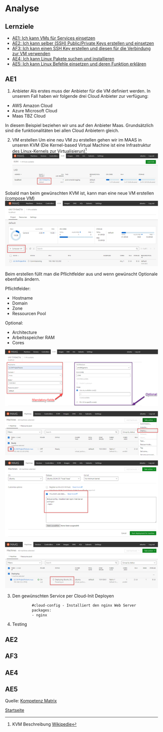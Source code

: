 # Analyse

## Lernziele
* [AE1: Ich kann VMs für Services einsetzen](#AE1)
* [AE2: Ich kann selber (SSH) Public/Private Keys erstellen und einsetzen](#AE2)
* [AF3: Ich kann einen SSH Key erstellen und diesen für die Verbindung zur VM verwenden](#AF3)
* [AE4: Ich kann Linux Pakete suchen und installieren](#AE4)
* [AE5: Ich kann Linux Befehle einsetzen und deren Funktion erklären](#AE5)

## AE1

1. Anbieter
Als erstes muss der Anbieter für die VM definiert werden. In unserem Fall haben wir folgende drei Cloud Anbieter zur verfügung:
- AWS Amazon Cloud
- Azure Microsoft Cloud
- Maas TBZ Cloud

In diesem Beispiel beziehen wir uns auf den Anbieter Maas. Grundsätzlich sind die funktionalitäten bei allen Cloud Anbietern gleich.

2. VM erstellen
Um eine neu VM zu erstellen gehen wir im MAAS in unseren KVM (Die Kernel-based Virtual Machine ist eine Infrastruktur des Linux-Kernels zur Virtualisierun)[^1]
![Bild1](../00_Allgemein/images/01_Grundlage/1.png)

Sobald man beim gewünschten KVM ist, kann man eine neue VM erstellen (compose VM)
![Bild2](../00_Allgemein/images/01_Grundlage/2.png)

Beim erstellen füllt man die Pflichtfelder aus und wenn gewünscht Optionale ebenfalls ändern.

Pflichtfelder:
- Hostname
- Domain
- Zone
- Ressourcen Pool

Optional:
- Architecture
- Arbeitsspeicher RAM
- Cores

![Bild3](../00_Allgemein/images/01_Grundlage/3.png)


![Bild4](../00_Allgemein/images/01_Grundlage/4.png)


![Bild5](../00_Allgemein/images/01_Grundlage/5.png)


![Bild6](../00_Allgemein/images/01_Grundlage/6.png)


3. Den gewünschten Service per Cloud-Init Deployen

                #cloud-config - Installiert den nginx Web Server
                packages:
                - nginx

4. Testing




## AE2


## AF3


## AE4


## AE5


Quelle: [Kompetenz Matrix](https://gitlab.com/ch-tbz-hf/Stud/cnt/-/tree/main/1_Kompetenzmatrix#matrix)

[Startseite](https://github.com/ask-yo-girl-about-me/Project-Future)

[^1]: KVM Beschreibung [Wikipedie](https://de.wikipedia.org/wiki/Kernel-based_Virtual_Machine)